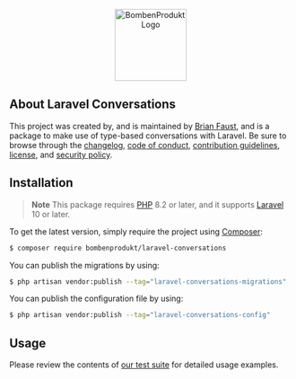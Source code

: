 <p align="center">
    <a href="https://bombenprodukt.com" target="_blank">
        <img src="https://raw.githubusercontent.com/faustbrian/assets/main/logo-text.svg" width="128" alt="BombenProdukt Logo" />
    </a>
</p>


## About Laravel Conversations

This project was created by, and is maintained by [Brian Faust](https://github.com/faustbrian), and is a package to make use of type-based conversations with Laravel. Be sure to browse through the [changelog](CHANGELOG.md), [code of conduct](.github/CODE_OF_CONDUCT.md), [contribution guidelines](.github/CONTRIBUTING.md), [license](LICENSE), and [security policy](.github/SECURITY.md).

## Installation

> **Note**
> This package requires [PHP](https://www.php.net/) 8.2 or later, and it supports [Laravel](https://laravel.com/) 10 or later.

To get the latest version, simply require the project using [Composer](https://getcomposer.org/):

```bash
$ composer require bombenprodukt/laravel-conversations
```

You can publish the migrations by using:

```bash
$ php artisan vendor:publish --tag="laravel-conversations-migrations"
```

You can publish the configuration file by using:

```bash
$ php artisan vendor:publish --tag="laravel-conversations-config"
```

## Usage

Please review the contents of [our test suite](/tests) for detailed usage examples.
